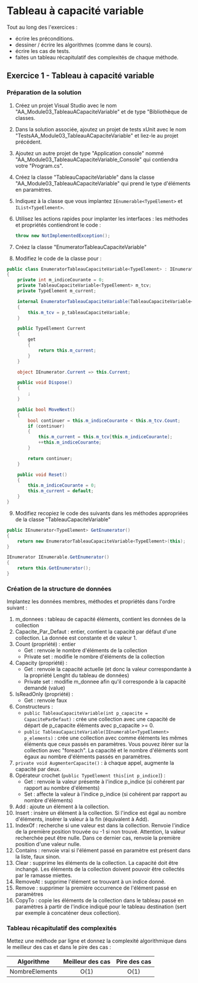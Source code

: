 # Tableau à capacité variable

Tout au long des l'exercices :

- écrire les préconditions.
- dessiner / écrire les algorithmes (comme dans le cours).
- écrire les cas de tests.
- faites un tableau récapitulatif des complexités de chaque méthode.

## Exercice 1 - Tableau à capacité variable

### Préparation de la solution

1. Créez un projet Visual Studio avec le nom "AA_Module03_TableauACapaciteVariable" et de type "Bibliothèque de classes.
2. Dans la solution associée, ajoutez un projet de tests xUnit avec le nom "TestsAA_Module03_TableauACapaciteVariable" et liez-le au projet précédent.
3. Ajoutez un autre projet de type "Application console" nommé "AA_Module03_TableauACapaciteVariable_Console" qui contiendra votre "Program.cs".
4. Créez la classe "TableauCapaciteVariable" dans la classe "AA_Module03_TableauACapaciteVariable" qui prend le type d'éléments en paramètres.
5. Indiquez à la classe que vous implantez ```IEnumerable<TypeElement>``` et ```IList<TypeElement>```.
6. Utilisez les actions rapides pour implanter les interfaces : les méthodes et propriétés contiendront le code :

   ```csharp
   throw new NotImplementedException();
   ```

7. Créez la classe "EnumeratorTableauCapaciteVariable"
8. Modifiez le code de la classe pour :

```csharp
public class EnumeratorTableauCapaciteVariable<TypeElement> : IEnumerator<TypeElement>
{
    private int m_indiceCourante = 0;
    private TableauCapaciteVariable<TypeElement> m_tcv;
    private TypeElement m_current;

    internal EnumeratorTableauCapaciteVariable(TableauCapaciteVariable<TypeElement> p_tableauCapaciteVariable)
    {
        this.m_tcv = p_tableauCapaciteVariable;
    }

    public TypeElement Current
    {
        get
        {
            return this.m_current;
        }
    }

    object IEnumerator.Current => this.Current;

    public void Dispose()
    {
        ;
    }

    public bool MoveNext()
    {
        bool continuer = this.m_indiceCourante < this.m_tcv.Count;
        if (continuer)
        {
            this.m_current = this.m_tcv[this.m_indiceCourante];
            ++this.m_indiceCourante;
        }

        return continuer;
    }

    public void Reset()
    {
        this.m_indiceCourante = 0;
        this.m_current = default;
    }
}
```

9. Modifiez recopiez le code des suivants dans les méthodes appropriées de la classe "TableauCapaciteVariable"

```csharp
public IEnumerator<TypeElement> GetEnumerator()
{
    return new EnumeratorTableauCapaciteVariable<TypeElement>(this);
}

IEnumerator IEnumerable.GetEnumerator()
{
    return this.GetEnumerator();
}
```

### Création de la structure de données

Implantez les données membres, méthodes et propriétés dans l'ordre suivant :

1. m_donnees : tableau de capacité éléments, contient les données de la collection
2. Capacite_Par_Defaut : entier, contient la capacité par défaut d'une collection. La donnée est constante et de valeur 1.
3. Count (propriété) : entier
   - Get : renvoie le nombre d'éléments de la collection
   - Private set : modifie le nombre d'éléments de la collection
4. Capacity (propriété) :
   - Get : renvoie la capacité actuelle (et donc la valeur correspondante à la propriété Lenght du tableau de données)
   - Private set : modifie m_donnee afin qu'il corresponde à la capacité demandé (value)
5. IsReadOnly (propriété) :
   - Get : renvoie faux
6. Constructeurs :
   - ```public TableauCapaciteVariable(int p_capacite = CapaciteParDefaut)``` : crée une collection avec une capacité de départ de p_capacite éléments avec p_capacite >= 0.
   - ```public TableauCapaciteVariable(IEnumerable<TypeElement> p_elements)``` : crée une collection avec comme éléments les mêmes éléments que ceux passés en paramètres. Vous pouvez itérer sur la collection avec "foreach". La capacité et le nombre d'éléments sont égaux au nombre d'éléments passés en paramètres.
7. ```private void AugmenterCapacite()``` : à chaque appel, augmente la capacité par deux.
8. Opérateur crochet (```public TypeElement this[int p_indice]```) :
   - Get : renvoie la valeur présente à l'indice p_indice (si cohérent par rapport au nombre d'éléments)
   - Set : affecte la valeur à l'indice p_indice (si cohérent par rapport au nombre d'éléments)
9. Add : ajoute un élément à la collection.
10. Insert : insère un élément à la collection. Si l'indice est égal au nombre d'éléments, insérer la valeur à la fin (équivalent à Add).
11. IndexOf : recherche si une valeur est dans la collection. Renvoie l'indice de la première position trouvée ou -1 si non trouvé. Attention, la valeur recherchée peut être nulle. Dans ce dernier cas, renvoie la première position d'une valeur nulle.
12. Contains : renvoie vrai si l'élément passé en paramètre est présent dans la liste, faux sinon.
13. Clear : supprime les éléments de la collection. La capacité doit être inchangé. Les éléments de la collection doivent pouvoir être collectés par le ramasse miettes.
14. RemoveAt : supprime l'élément se trouvant à un indice donné.
15. Remove : supprimer la première occurrence de l'élément passé en paramètres
16. CopyTo : copie les éléments de la collection dans le tableau passé en paramètres à partir de l'indice indiqué pour le tableau destination (sert par exemple à concaténer deux collection).

### Tableau récapitulatif des complexités

Mettez une méthode par ligne et donnez la complexité algorithmique dans le meilleur des cas et dans le pire des cas :

|Algorithme|Meilleur des cas|Pire des cas|
|---|:-:|:-:|
|NombreElements|O(1)|O(1)|
